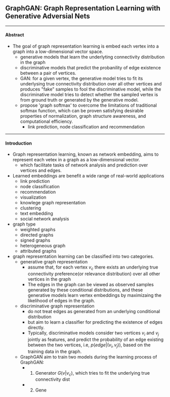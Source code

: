 ## GraphGAN: Graph Representation Learning with Generative Adversial Nets
---
#### Abstract
- The goal of graph representation learning is embed each vertex into a graph into a low-dimensional vector space.
    - generative models that learn the underlyting connectivity distribution in the graph
    - discriminative models that predict the probanility of edge existence between a pair of vertices.
    - GAN: for a given vertex, the generative model tries to fit its underlysing true connectivity distribution over all other vertices and produces "fake" samples to fool the discriminative model, while the discriminative model tries to detect whether the sampled vertex is from ground truth or generated by the generative model.
    - propose 'graph softmax' to overcome the limitations of traditional softmax function, which can be proven satisfying desirable properties of normalization, graph structure awareness, and computational efficiency.
        - link prediction, node classification and recommendation
---
#### Introduction
- Graph representation learning, known as network embedding, aims to represent each vetex in a graph as a low-dimensional vector.
    - which facilitate tasks of network analysis and prediction over vertices and edges.
- Learned embeddings are benefit a wide range of real-world applications
    - link prediction
    - node classification
    - recommendation
    - visualization
    - knowlege graph representation
    - clustering
    - text embedding
    - social network analysis
- graph type
    - weighted graphs
    - directed graphs
    - signed graphs
    - heterogeneous graph
    - attributed graphs
- graph representation learning can be classified into two categories.
    - generative graph representation
        - assume that, for each vertex $v_c$ there exists an underlying true connectivity preference(or relevance distribution) over all other vertices in the graph
        - The edges in the graph can be viewed as observed samples generated by these conditional distributions, and these generative models learn vertex embeddings by maximizaing the likelihood of edges in the graph.
    - discriminative graph representation
        - do not treat edges as generated from an underlying conditional distribution
        - but aim to learn a classifier for predicting the existence of edges directly.
        - Typically, discriminative models consider two vertices $v_i$ and $v_j$ jointly as features, and predict the probability of an edge existing between the two vertices, i.e, $p(edge|(v_i, v_j))$, based on the training data in the graph.
     - GraphGAN aim to train two models during the learning process of GraphGAN: 
         - 1) Generator $G(v|v_c),$ which tries to fit the underlying true connectivity dist
         - 2) Gene